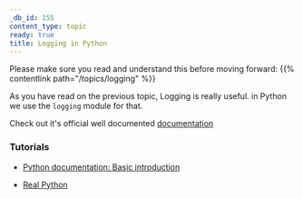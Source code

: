 ```yaml
---
_db_id: 155
content_type: topic
ready: true
title: Logging in Python
---
```


Please make sure you read and understand this before moving forward: {{% contentlink path="/topics/logging" %}}

As you have read on the previous topic, Logging is really useful. in Python we use the `logging` module for that.

Check out it's official well documented [documentation](https://docs.python.org/3/library/logging.html)

### Tutorials

- [Python documentation: Basic introduction](https://docs.python.org/3/howto/logging.html#logging-basic-tutorial)

- [Real Python](https://realpython.com/python-logging/#the-logging-module)